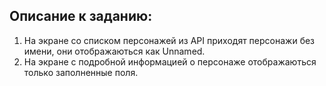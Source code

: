 ## Описание к заданию:
1. На экране со списком персонажей из API приходят персонажи без имени, они отображаються как Unnamed.
2. На экране с подробной информацией о персонаже отображаються только заполненные поля.
